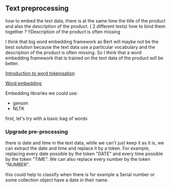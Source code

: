 ## Text preprocessing

how to embed the text data, there is at the same time the title of the product and also the description of the product. ( 2 different texts) how to bind them together ?
!!Description of the product is often missing

I think that big word embedding framework as Bert will maybe not be the best solution because the text data use a particular vocabulary and the description of the product is often missing. So I think that a word embedding framework that is trained on the text data of the product will be better.

[Introduction to word tokenisation](https://scikit-learn.org/stable/tutorial/text_analytics/working_with_text_data.html)

[Word embedding](https://machinelearningmastery.com/what-are-word-embeddings/)

Embedding libraries we could use:

- gensim
- NLTK

first, let's try with a basic bag of words

### Upgrade pre-processing

there is date and time in the text data, while we can't just keep it as it is, we can extract the date and time and replace it by a token. For example, replacing every date possible by the token "DATE" and every time possible by the token "TIME". We can also replace every number by the token "NUMBER".

this could help to classify when there is for example a Serial number or some collection object have a date in their name.
